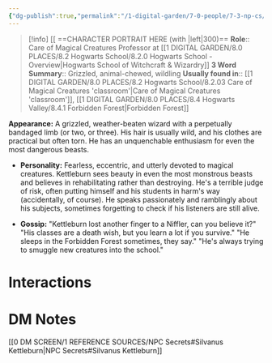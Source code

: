 ```yaml
---
{"dg-publish":true,"permalink":"/1-digital-garden/7-0-people/7-3-np-cs/silvanus-kettleburn/","tags":["#person","hogwarts","hogwarts-faculty","professor","#hufflepuff"]}
---
```


>[!info] 
>[[ ==CHARACTER PORTRAIT HERE (with |left|300)==
>**Role**:: Care of Magical Creatures Professor at [[1 DIGITAL GARDEN/8.0 PLACES/8.2 Hogwarts School/8.2.0 Hogwarts School - Overview\|Hogwarts School of Witchcraft & Wizardry]]
>**3 Word Summary**:: Grizzled, animal-chewed, wildling
>**Usually found in**:: [[1 DIGITAL GARDEN/8.0 PLACES/8.2 Hogwarts School/8.2.03 Care of Magical Creatures 'classroom'\|Care of Magical Creatures 'classroom']], [[1 DIGITAL GARDEN/8.0 PLACES/8.4 Hogwarts Valley/8.4.1 Forbidden Forest\|Forbidden Forest]]

**Appearance:** A grizzled, weather-beaten wizard with a perpetually bandaged limb (or two, or three). His hair is usually wild, and his clothes are practical but often torn. He has an unquenchable enthusiasm for even the most dangerous beasts.
    
- **Personality:** Fearless, eccentric, and utterly devoted to magical creatures. Kettleburn sees beauty in even the most monstrous beasts and believes in rehabilitating rather than destroying. He's a terrible judge of risk, often putting himself and his students in harm's way (accidentally, of course). He speaks passionately and ramblingly about his subjects, sometimes forgetting to check if his listeners are still alive.
    
- **Gossip:** "Kettleburn lost another finger to a Niffler, can you believe it?" "His classes are a death wish, but you learn a lot if you survive." "He sleeps in the Forbidden Forest sometimes, they say." "He's always trying to smuggle new creatures into the school."
    

# Interactions


# DM Notes

[[0 DM SCREEN/1 REFERENCE SOURCES/NPC Secrets#Silvanus Kettleburn\|NPC Secrets#Silvanus Kettleburn]]